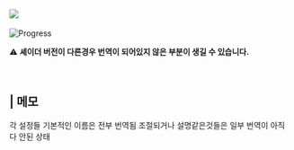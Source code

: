 [![](https://img.shields.io/badge/다운로드-white?style=social-square&logo=files)](https://minhaskamal.github.io/DownGit/#/home?url=https://github.com/DominoKorean/Shader-settings-Korean-translation/blob/main/%EC%85%B0%EC%9D%B4%EB%8D%94%20%EB%B2%88%EC%97%AD/Optifine/SEUS/SEUS%20PTGI/SEUS%20PTGI%20HRR%203/ko_KR.lang)  
--
![Progress](https://img.shields.io/badge/작업률-73%25-yellowgreen?style=flat-square)

⚠️ **셰이더 버전이 다른경우 번역이 되어있지 않은 부분이 생길 수 있습니다.**
<br/>
<br/>
<br/>
## **| 메모**
각 설정들 기본적인 이름은 전부 번역됨
조절되거나 설명같은것들은 일부 번역이 아직 다 안된 상태